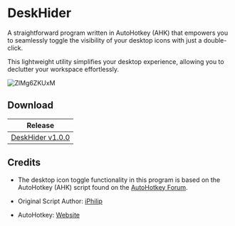# DeskHider
A straightforward program written in AutoHotkey (AHK) that empowers you to seamlessly toggle the visibility of your desktop icons with just a double-click. 

This lightweight utility simplifies your desktop experience, allowing you to declutter your workspace effortlessly.

![ZlMg6ZKUxM](https://github.com/iandiv/DeskHider/assets/28383248/e9ca6c31-938c-438b-a140-137c58fe9643)

## Download

 | Release|
 | ----------- |
 | [DeskHider v1.0.0](https://github.com/iandiv/DeskHider/releases) |

## Credits

- The desktop icon toggle functionality in this program is based on the AutoHotkey (AHK) script found on the [AutoHotkey Forum](https://www.autohotkey.com/boards/viewtopic.php?t=79451).

- Original Script Author: [iPhilip](https://www.autohotkey.com/boards/memberlist.php?mode=viewprofile&u=155)

- AutoHotkey: [Website](https://www.autohotkey.com/)

